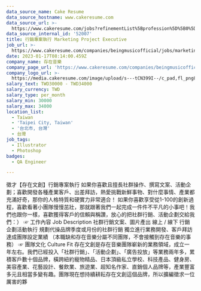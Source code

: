 ```yaml
---
data_source_name: Cake Resume
data_source_hostname: www.cakeresume.com
data_source_url: >-
  https://www.cakeresume.com/jobs?refinementList%5Bprofession%5D%5B0%5D=engineering_qa-engineer&refinementList%5Bsalary_type%5D=per_month&refinementList%5Bsalary_currency%5D=TWD&range%5Bsalary_range%5D%5Bmax%5D=600000
data_source_internal_id: '52007'
title: 行銷專案執行 Marketing Project Executive
job_url: >-
  https://www.cakeresume.com/companies/beingmusicofficial/jobs/marketing-project-executive
date: 2023-01-17T08:14:00.459Z
company_name: 存在音樂
company_page_url: 'https://www.cakeresume.com/companies/beingmusicofficial'
company_logo_url: >-
  https://media.cakeresume.com/image/upload/s---tCN399I--/c_pad,fl_png8,h_200,w_200/v1670823621/znafu7egfxycqsgzpxmg.png
salary_text: TWD30000 - TWD34000
salary_currency: TWD
salary_type: per_month
salary_min: 30000
salary_max: 34000
location_list:
  - Taiwan
  - 'Taipei City, Taiwan'
  - '台北市, 台灣'
  - 台灣
job_tags:
  - Illustrator
  - Photoshop
badges:
  - QA Engineer

---
```


徵才【存在文創】行銷專案執行 如果你喜歡且擅長社群操作、撰寫文案、活動企劃；喜歡開發各種產業客戶、出差拜訪，熱愛挑戰新鮮事物、對什麼事情、產業都充滿好奇，那你的人格特質和硬實力非常適合！ 如果你喜歡享受從1-100的創新過程，喜歡看著小團隊慢慢茁壯，那就跟著我們一起完成一件件不平凡的小事吧！我們也跟你一樣，喜歡獲得客戶的信賴與稱讚，放心的把社群行銷、活動企劃交給我們：） ☞ 工作內容 Job Description 社群行銷文案、圖片產出 線上 / 線下 行銷企劃活動執行 規劃代操品牌季度或月份的社群行銷 獨立進行業務開發、客戶拜訪 達成團隊設定業績 （本職缺和存在音樂分屬不同團隊，不會接觸到存在音樂的事務） ☞ 團隊文化 Culture Fit 存在文創是存在音樂團隊嶄新的業務領域，成立一年左右。我們已經投入「社群行銷」、「活動企劃」、「廣告投放」等業務兩年多，累積客戶數十個品牌，橫跨紐約寵物精品、日本頂級私立學校、科技產品、健身房、美容產業、花藝設計、餐飲業、旅遊業、超知名作家、直銷個人品牌等，產業豐富多元且相當多變有趣。團隊現在想持續耕耘存在文創這個品牌，所以擴編徵求一位厲害的夥